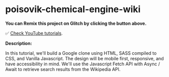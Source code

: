 # poisovik-chemical-engine-wiki

**You can Remix this project on Glitch by clicking the button above.**

✅ [Check YouTube tutorials](https://www.youtube.com/DaveGrayTeachesCode).

**Description:**

In this tutorial, we'll build a Google clone using HTML, SASS compiled to CSS, and Vanilla Javascript. The design will be mobile first, responsive, and have accessibility in mind. We'll use the Javascript Fetch API with Async / Await to retrieve search results from the Wikipedia API.
